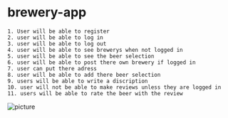 # brewery-app

	1. User will be able to register
	2. user will be able to log in
	3. user will be able to log out
	4. user will be able to see brewerys when not logged in 
	5. user will be able to see the beer selection
	6. user will be able to post there own brewery if logged in
	7. user can put there adress
	8. user will be able to add there beer selection
	9. users will be able to write a discription
	10. user will not be able to make reviews unless they are logged in
	11. users will be able to rate the beer with the review



![picture](https://camo.githubusercontent.com/6ce15b81c1f06d716d753a61f5db22375fa684da/68747470733a2f2f67612d646173682e73332e616d617a6f6e6177732e636f6d2f70726f64756374696f6e2f6173736574732f6c6f676f2d39663838616536633963333837313639306533333238306663663535376633332e706e67)